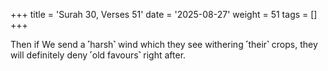 +++
title = 'Surah 30, Verses 51'
date = '2025-08-27'
weight = 51
tags = []
+++

Then if We send a ˹harsh˺ wind which they see withering ˹their˺ crops, they will definitely deny ˹old favours˺ right after.